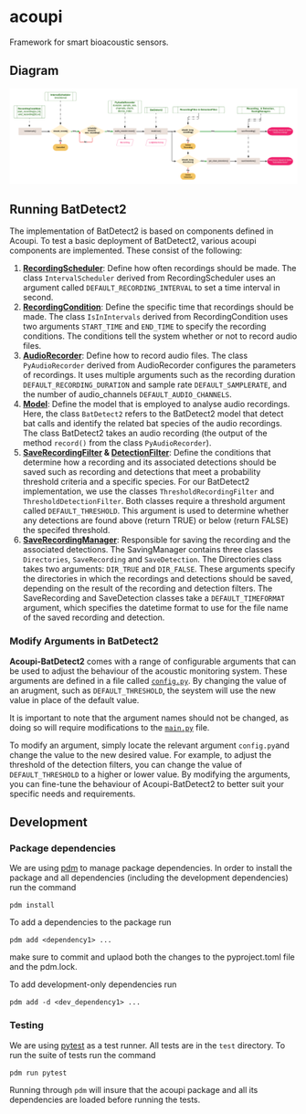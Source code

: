 # acoupi

Framework for smart bioacoustic sensors.

## Diagram

![diagram](docs/old_docs/acoupi-processdiagram.png)

## Running BatDetect2

The implementation of BatDetect2 is based on components defined in Acoupi. To test a basic deployment of BatDetect2, various acoupi components are implemented. These consist of the following: 

1.  [**RecordingScheduler**](src/acoupi/recording_schedulers.py): Define how often recordings should be made. The class `IntervalScheduler` derived from RecordingScheduler uses an argument called `DEFAULT_RECORDING_INTERVAL` to set a time interval in second.
2. [**RecordingCondition**](src/acoupi/recording_conditions.py): Define the specific time that recordings should be made. The class `IsInIntervals` derived from RecordingCondition uses two arguments `START_TIME` and `END_TIME` to specify the recording conditions. The conditions tell the system whether or not to record audio files. 
3. [**AudioRecorder**](src/acoupi/audio_recorder.py): Define how to record audio files. The class `PyAudioRecorder` derived from AudioRecorder configures the parameters of recordings. It uses multiple arguments such as the recording duration `DEFAULT_RECORDING_DURATION` and sample rate `DEFAULT_SAMPLERATE`, and the number of audio_channels `DEFAULT_AUDIO_CHANNELS`. 
4. [**Model**](src/acoupi/model.py): Define the model that is employed to analyse audio recordings. Here, the class `BatDetect2` refers to the BatDetect2 model that detect bat calls and identify the related bat species of the audio recordings. The class BatDetect2 takes an audio recording (the output of the method `record()` from the class `PyAudioRecorder`).
5. **[SaveRecordingFilter](src/acoupi/recording_filters.py) & [DetectionFilter](src/acoupi/detection_filters.py)**: Define the conditions that determine how a recording and its associated detections should be saved such as recording and detections that meet a probability threshold criteria and a specific species. For our BatDetect2 implementation, we use the classes `ThresholdRecordingFilter` and `ThresholdDetectionFilter`. Both classes require a threshold argument called `DEFAULT_THRESHOLD`. This argument is used to determine whether any detections are found above (return TRUE) or below  (return FALSE) the specifed threshold.
6. [**SaveRecordingManager**](src/acoupi/saving_managers.py): Responsible for saving the recording and the associated detections. The SavingManager contains three classes `Directories`, `SaveRecording` and `SaveDetection`. The Directories class takes two arguments: `DIR_TRUE` and `DIR_FALSE`. These arguments specify the directories in which the recordings and detections should be saved, depending on the result of the recording and detection filters. The SaveRecording and SaveDetection classes take a `DEFAULT_TIMEFORMAT` argument, which specifies the datetime format to use for the file name of the saved recording and detection. 

### Modify Arguments in BatDetect2

**Acoupi-BatDetect2** comes with a range of configurable arguments that can be used to adjust the behaviour of the acoustic monitoring system. These arguments are defined in a file called [`config.py`](src/acoupi/config.py). By changing the value of an arugment, such as `DEFAULT_THRESHOLD`, the seystem will use the new value in place of the default value. 

It is important to note that the argument names should not be changed, as doing so will require modifications to the [`main.py`](src/acoupi/main.py) file. 

To modify an argument, simply locate the relevant argument `config.py`and change the value to the new desired value. For example, to adjust the threshold of the detection filters, you can change the value of `DEFAULT_THRESHOLD` to a higher or lower value. By modifying the arguments, you can fine-tune the behaviour of Acoupi-BatDetect2 to better suit your specific needs and requirements. 

## Development

### Package dependencies

We are using [pdm](https://pdm.fming.dev/latest/) to manage package dependencies. In order to install the package and all dependencies (including the development dependencies) run the command

    pdm install
  
To add a dependencies to the package run

    pdm add <dependency1> ...
  
make sure to commit and uplaod both the changes to the pyproject.toml file and the pdm.lock.

To add development-only dependencies run

    pdm add -d <dev_dependency1> ...

### Testing

We are using [pytest](https://docs.pytest.org/en/7.2.x/) as a test runner. All tests are in the `test` directory. To run the suite of tests run the command

    pdm run pytest
  
 Running through `pdm` will insure that the acoupi package and all its dependencies are loaded before running the tests.
